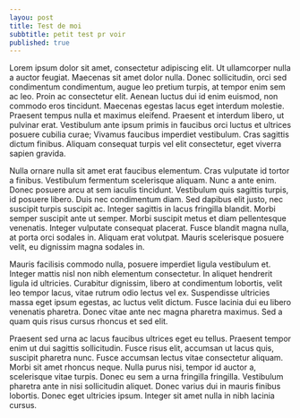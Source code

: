 ```yaml
---
layou: post
title: Test de moi
subbtitle: petit test pr voir 
published: true
---
```


 Lorem ipsum dolor sit amet, consectetur adipiscing elit. Ut ullamcorper nulla a auctor feugiat. Maecenas sit amet dolor nulla. Donec sollicitudin, orci sed condimentum condimentum, augue leo pretium turpis, at tempor enim sem ac leo. Proin ac consectetur elit. Aenean luctus dui id enim euismod, non commodo eros tincidunt. Maecenas egestas lacus eget interdum molestie. Praesent tempus nulla et maximus eleifend. Praesent et interdum libero, ut pulvinar erat. Vestibulum ante ipsum primis in faucibus orci luctus et ultrices posuere cubilia curae; Vivamus faucibus imperdiet vestibulum. Cras sagittis dictum finibus. Aliquam consequat turpis vel elit consectetur, eget viverra sapien gravida.



Nulla ornare nulla sit amet erat faucibus elementum. Cras vulputate id tortor a finibus. Vestibulum fermentum scelerisque aliquam. Nunc a ante enim. Donec posuere arcu at sem iaculis tincidunt. Vestibulum quis sagittis turpis, id posuere libero. Duis nec condimentum diam. Sed dapibus elit justo, nec suscipit turpis suscipit ac. Integer sagittis in lacus fringilla blandit. Morbi semper suscipit ante ut semper. Morbi suscipit metus et diam pellentesque venenatis. Integer vulputate consequat placerat. Fusce blandit magna nulla, at porta orci sodales in. Aliquam erat volutpat. Mauris scelerisque posuere velit, eu dignissim magna sodales in.

Mauris facilisis commodo nulla, posuere imperdiet ligula vestibulum et. Integer mattis nisl non nibh elementum consectetur. In aliquet hendrerit ligula id ultricies. Curabitur dignissim, libero at condimentum lobortis, velit leo tempor lacus, vitae rutrum odio lectus vel ex. Suspendisse ultricies massa eget ipsum egestas, ac luctus velit dictum. Fusce lacinia dui eu libero venenatis pharetra. Donec vitae ante nec magna pharetra maximus. Sed a quam quis risus cursus rhoncus et sed elit.

Praesent sed urna ac lacus faucibus ultrices eget eu tellus. Praesent tempor enim ut dui sagittis sollicitudin. Fusce risus elit, accumsan ut lacus quis, suscipit pharetra nunc. Fusce accumsan lectus vitae consectetur aliquam. Morbi sit amet rhoncus neque. Nulla purus nisi, tempor id auctor a, scelerisque vitae turpis. Donec eu sem a urna fringilla fringilla. Vestibulum pharetra ante in nisi sollicitudin aliquet. Donec varius dui in mauris finibus lobortis. Donec eget ultricies ipsum. Integer sit amet nulla in nibh lacinia cursus. 
